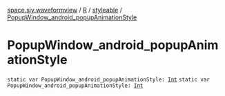 [space.siy.waveformview](../../index.md) / [R](../index.md) / [styleable](index.md) / [PopupWindow_android_popupAnimationStyle](./-popup-window_android_popup-animation-style.md)

# PopupWindow_android_popupAnimationStyle

`static var PopupWindow_android_popupAnimationStyle: `[`Int`](https://kotlinlang.org/api/latest/jvm/stdlib/kotlin/-int/index.html)
`static var PopupWindow_android_popupAnimationStyle: `[`Int`](https://kotlinlang.org/api/latest/jvm/stdlib/kotlin/-int/index.html)